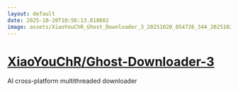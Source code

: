 ```yaml
---
layout: default
date: 2025-10-20T10:56:13.018602
image: assets/XiaoYouChR_Ghost_Downloader_3_20251020_054726_344_20251020_055508--20251020T075508633--cropped.png
---
```


# [XiaoYouChR/Ghost-Downloader-3](https://github.com/XiaoYouChR/Ghost-Downloader-3/)

AI cross-platform multithreaded downloader
